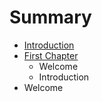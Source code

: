 # Summary

* [Introduction](README.md)
* [First Chapter](chapter1.md)
   * Welcome
   * Introduction
* Welcome

